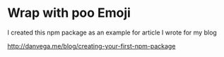# Wrap with poo Emoji

I created this npm package as an example for article I wrote for my blog 

http://danvega.me/blog/creating-your-first-npm-package